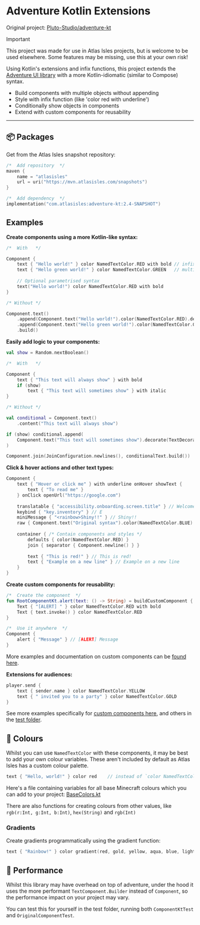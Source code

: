 # Adventure Kotlin Extensions

Original project: [Pluto-Studio/adventure-kt](https://github.com/Pluto-Studio/adventure-kt)

> [!IMPORTANT]
> This project was made for use in Atlas Isles projects, but is welcome to be used elsewhere.
> Some features may be missing, use this at your own risk!

Using Kotlin's extensions and infix functions, this project extends the [Adventure UI library](https://github.com/KyoriPowered/adventure)
with a more Kotlin-idiomatic (similar to Compose) syntax.

- Build components with multiple objects without appending
- Style with infix function (like 'color red with underline')
- Conditionally show objects in components
- Extend with custom components for reusability

---

## 📦 Packages

Get from the Atlas Isles snapshot repository:
```kotlin
/*  Add repository  */
maven {
    name = "atlasisles"
    url = uri("https://mvn.atlasisles.com/snapshots")
}

/*  Add dependency  */
implementation("com.atlasisles:adventure-kt:2.4-SNAPSHOT")
```

## Examples

**Create components using a more Kotlin-like syntax:**

```kotlin
/*  With   */

Component {
    text { "Hello world!" } color NamedTextColor.RED with bold // infix syntax for styles
    text { "Hello green world!" } color NamedTextColor.GREEN   // multiple lines without .append
    
    // Optional parametrised syntax
    text("Hello world!") color NamedTextColor.RED with bold
}

/* Without */

Component.text()
    .append(Component.text("Hello world!").color(NamedTextColor.RED).decorate(TextDecoration.BOLD))
    .append(Component.text("Hello green world!").color(NamedTextColor.GREEN))
    .build()
```

**Easily add logic to your components:**

```kotlin
val show = Random.nextBoolean()

/*  With   */

Component {
    text { "This text will always show" } with bold
    if (show) 
        text { "This text will sometimes show" } with italic
}

/* Without */

val conditional = Component.text()
    .content("This text will always show")

if (show) conditional.append(
    Component.text("This text will sometimes show").decorate(TextDecoration.ITALIC)
)

Component.join(JoinConfiguration.newlines(), conditionalText.build())
```

**Click & hover actions and other text types:**

```kotlin
Component {
    text { "Hover or click me" } with underline onHover showText {
        text { "To read me" }
    } onClick openUrl("https://google.com")
    
    translatable { "accessibility.onboarding.screen.title" } // Welcome to Minecraft! [...]
    keybind { "key.inventory" } // E
    miniMessage { "<rainbow>Shiny!!" } // Shiny!!
    raw { Component.text("Original syntax").color(NamedTextColor.BLUE) } // Original syntax
    
    container { /* Contain components and styles */
        defaults { color(NamedTextColor.RED) }
        join { separator { Component.newline() } }
        
        text { "This is red!" } // This is red!
        text { "Example on a new line" } // Example on a new line
    }
}
```

**Create custom components for reusability:**

```kotlin
/*  Create the component  */
fun RootComponentKt.alert(text: () -> String) = buildCustomComponent {
    Text { "[ALERT] " } color NamedTextColor.RED with bold
    Text { text.invoke() } color NamedTextColor.RED
}

/*  Use it anywhere  */
Component {
    alert { "Message" } // [ALERT] Message
}
```

More examples and documentation on custom components can be [found here](https://github.com/atlasisles/adventure-kt/tree/master/custom_components.md).

**Extensions for audiences:**

```kotlin
player.send {
    text { sender.name } color NamedTextColor.YELLOW
    text { " invited you to a party" } color NamedTextColor.GOLD
}
```

See more examples specifically for [custom components here](https://github.com/atlasisles/adventure-kt/tree/master/custom_components.md), and others in the [test folder](https://github.com/atlasisles/adventure-kt/tree/master/test/src/main/kotlin/com/atlasisles/adventurekt).

## 🌈 Colours

Whilst you can use `NamedTextColor` with these components, it may be best to add your own colour variables.
These aren't included by default as Atlas Isles has a custom colour palette.

```kotlin
text { "Hello, world!" } color red    // instead of `color NamedTextColor.RED`
```

Here's a file containing variables for all base Minecraft colours which you can add to your project: [BaseColors.kt](https://github.com/atlasisles/adventure-kt/tree/master/test/src/main/kotlin/com/atlasisles/adventurekt/BaseColors.kt)

There are also functions for creating colours from other values, like `rgb(r:Int, g:Int, b:Int)`, `hex(String)` and `rgb(Int)`

### Gradients

Create gradients programmatically using the gradient function:

```kotlin
text { "Rainbow!" } color gradient(red, gold, yellow, aqua, blue, lightPurple)
```

## 🛫 Performance

Whilst this library may have overhead on top of adventure, under the hood it uses the more performant `TextComponent.Builder` instead of `Component`, so the performance impact on your project may vary.

You can test this for yourself in the test folder, running both `ComponentKtTest` and `OriginalComponentTest`.